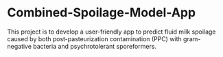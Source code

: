 # Combined-Spoilage-Model-App

This project is to develop a user-friendly app to predict fluid milk spoilage caused by both post-pasteurization contamination (PPC) with gram-negative bacteria and psychrotolerant sporeformers. 
